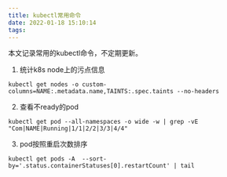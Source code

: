 ```yaml
---
title: kubectl常用命令
date: 2022-01-18 15:10:14
tags:
---
```


本文记录常用的kubectl命令，不定期更新。

1. 统计k8s node上的污点信息

```
kubectl get nodes -o custom-columns=NAME:.metadata.name,TAINTS:.spec.taints --no-headers
```

2. 查看不ready的pod

```
kubectl get pod --all-namespaces -o wide -w | grep -vE "Com|NAME|Running|1/1|2/2|3/3|4/4"
```

3. pod按照重启次数排序

```
kubectl get pods -A  --sort-by='.status.containerStatuses[0].restartCount' | tail
```
